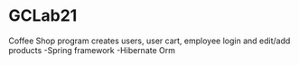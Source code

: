 # GCLab21
Coffee Shop program creates users, user cart, employee login and edit/add products
-Spring framework
-Hibernate Orm
